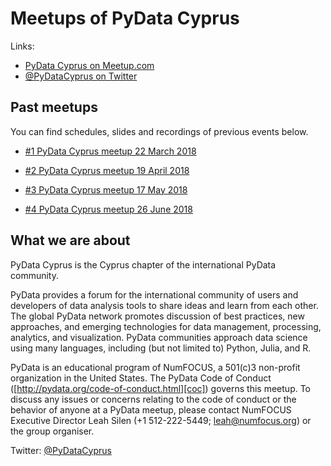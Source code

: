 # Meetups of PyData Cyprus 

Links:
- [PyData Cyprus on Meetup.com][meetup]
- [@PyDataCyprus on Twitter][twitter]

## Past meetups

You can find schedules, slides and recordings of previous events below.
- [#1 PyData Cyprus meetup 22 March 2018][meetup:1]

[meetup:1]: ./meetup_2018_03_22

- [#2 PyData Cyprus meetup 19 April 2018][meetup:2]

[meetup:2]: ./meetup_2018_04_19

- [#3 PyData Cyprus meetup 17 May 2018][meetup:3]

[meetup:3]: ./meetup_2018_05_17

- [#4 PyData Cyprus meetup 26 June 2018][meetup:4]

[meetup:4]: ./meetup_2018_06_21


## What we are about

PyData Cyprus is the Cyprus chapter of the international PyData community.

PyData provides a forum for the international community of users and developers
of data analysis tools to share ideas and learn from each other. The global
PyData network promotes discussion of best practices, new approaches, and
emerging technologies for data management, processing, analytics, and
visualization. PyData communities approach data science using many languages,
including (but not limited to) Python, Julia, and R.

PyData is an educational program of NumFOCUS, a 501(c)3 non-profit organization
in the United States. The PyData Code of Conduct
([http://pydata.org/code-of-conduct.html][coc]) governs this meetup. To discuss
any issues or concerns relating to the code of conduct or the behavior of
anyone at a PyData meetup, please contact NumFOCUS Executive Director Leah
Silen (+1 512-222-5449; leah@numfocus.org) or the group organiser.

Twitter: [@PyDataCyprus][twitter]

[twitter]: https://twitter.com/PyDataCyprus
[coc]: http://pydata.org/code-of-conduct.html
[meetup]: https://www.meetup.com/PyData-Cyprus/
[youtube]: https://www.youtube.com/channel/UCLx854lMH98BpyVfi-bnQkw

